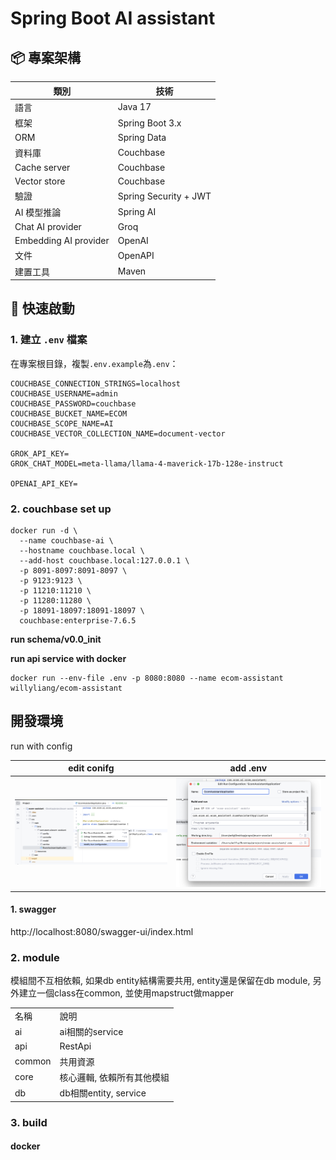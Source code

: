 # Spring Boot AI assistant

## 📦 專案架構
| 類別                    | 技術                    |
|-----------------------|-----------------------|
| 語言                    | Java 17               |
| 框架                    | Spring Boot 3.x       |
| ORM                   | Spring Data           | 
| 資料庫                   | Couchbase             |
| Cache server          | Couchbase             |
| Vector store          | Couchbase             |
| 驗證                    | Spring Security + JWT |
| AI 模型推論               | Spring AI             |
| Chat AI provider      | Groq                  |
| Embedding AI provider | OpenAI                |
| 文件                    | OpenAPI               |
| 建置工具                  | Maven                 |

## 🚀 快速啟動
### 1. 建立 `.env` 檔案
在專案根目錄，複製`.env.example`為`.env`：
```
COUCHBASE_CONNECTION_STRINGS=localhost
COUCHBASE_USERNAME=admin
COUCHBASE_PASSWORD=couchbase
COUCHBASE_BUCKET_NAME=ECOM
COUCHBASE_SCOPE_NAME=AI
COUCHBASE_VECTOR_COLLECTION_NAME=document-vector

GROK_API_KEY=
GROK_CHAT_MODEL=meta-llama/llama-4-maverick-17b-128e-instruct

OPENAI_API_KEY=
```

### 2. couchbase set up
```shell
docker run -d \
  --name couchbase-ai \
  --hostname couchbase.local \
  --add-host couchbase.local:127.0.0.1 \
  -p 8091-8097:8091-8097 \
  -p 9123:9123 \
  -p 11210:11210 \
  -p 11280:11280 \
  -p 18091-18097:18091-18097 \
  couchbase:enterprise-7.6.5
```

**run schema/v0.0_init**

**run api service with docker**
```shell
docker run --env-file .env -p 8080:8080 --name ecom-assistant willyliang/ecom-assistant
```



## 開發環境
run with config

| edit conifg                                    | add .env                                                   |
|------------------------------------------------|------------------------------------------------------------|
| ![edit_run_config](doc/md/edit_run_config.png) | ![edi_run_config_detail](doc/md/edi_run_config_detail.png) |


#### 1. swagger
http://localhost:8080/swagger-ui/index.html


### 2. module
模組間不互相依賴, 如果db entity結構需要共用,
entity還是保留在db module, 另外建立一個class在common,
並使用mapstruct做mapper

|        |                     |
|--------|---------------------|
| 名稱     | 說明                  |
| ai     | ai相關的service        |
| api    | RestApi             |
| common | 共用資源                |
| core   | 核心邏輯, 依賴所有其他模組      |
| db     | db相關entity, service |


### 3. build
#### docker
```shell

```